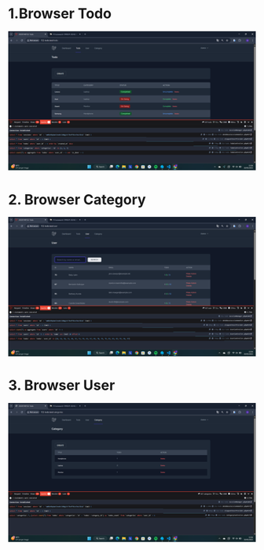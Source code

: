 # 1.Browser Todo
![alt text](screenshot/Tugas9/image.png)
# 2. Browser Category
![alt text](screenshot/Tugas9/image-1.png)
# 3. Browser User
![alt text](screenshot/Tugas9/image-2.png)
